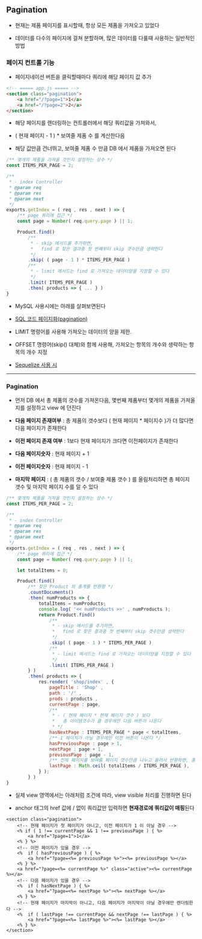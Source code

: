 ## Pagination

- 현재는 제품 페이지를 표시할때, 항상 모든 제품을 가져오고 있었다


- 데이터를 다수의 페이지에 걸쳐 분할하며, 많은 데이터를 다룰때 사용하는 일반적인 방법


### 페이지 컨트롤 기능


- 페이지네이션 버튼을 클릭할때마다 쿼리에 해당 페이지 값 추가

````html
<!-- ===== app.js ===== -->
<section class="pagination">
    <a href="/?page=1">1</a>
    <a href="/?page=2">2</a>
</section>
````

- 해당 페이지를 렌더링하는 컨트롤러에서 해당 쿼리값을 가져와서,


- ( 현재 페이지 - 1 ) * 보여줄 제품 수 를 계산한다음


- 해당 값만큼 건너뛰고, 보여줄 제품 수 만큼 DB 에서 제품을 가져오면 된다


````javascript
/** 몇개의 제품을 가져올 것인지 설정하는 상수 */
const ITEMS_PER_PAGE = 2;

/**
 * - index Controller
 * @param req
 * @param res
 * @param next
 */
exports.getIndex = ( req , res , next ) => {
    /** page 쿼리에 접근 */
    const page = Number( req.query.page ) || 1;

    Product.find()
        /**
         * - skip 메서드를 추가하면,
         *   find 로 찾은 결과중 첫 번째부터 skip 갯수만큼 생략한다
         */
        .skip( ( page - 1 ) * ITEMS_PER_PAGE )
        /**
         * - limit 메서드는 find 로 가져오는 데이터양을 지정할 수 있다
         */
        .limit( ITEMS_PER_PAGE )
        .then( products => { ... } )
}
````

- MySQL 사용시에는 아래를 살펴보면된다


- [ SQL 코드 페이지화(pagination) ]( https://stackoverflow.com/questions/3799193/mysql-data-best-way-to-implement-paging )


- LIMIT 명령어를 사용해 가져오는 데이터의 양을 제한. 


- OFFSET 명령어(skip() 대체)와 함께 사용해, 가져오는 항목의 개수와 생략하는 항목의 개수 지정


- [ Sequelize 사용 시 ]( https://sequelize.org/master/manual/model-querying-basics.html )

---

### Pagination

- 먼저 DB 에서 총 제품의 갯수를 가져온다음, 몇번째 제품부터 몇개의 제품을 가져올지를 설정하고 view 에 던진다


- **다음 페이지 존재여부** : 총 제품의 갯수보다 ( 현재 페이지 * 페이지수 )가 더 많다면 다음 페이지가 존재한다


- **이전 페이지 존재 여부** : 1보다 현재 페이지가 크다면 이전페이지가 존재한다


- **다음 페이지숫자** : 현재 페이지 + 1


- **이전 페이지숫자** : 현재 페이지 - 1


- **마지막 페이지** : ( 총 제품의 갯수 / 보여줄 제품 갯수 ) 를 올림처리하면 총 페이지 갯수 및 마지막 페이지 수를 알 수 있다

````javascript
/** 몇개의 제품을 가져올 것인지 설정하는 상수 */
const ITEMS_PER_PAGE = 2;

/**
 * - index Controller
 * @param req
 * @param res
 * @param next
 */
exports.getIndex = ( req , res , next ) => {
    /** page 쿼리에 접근 */
    const page = Number( req.query.page ) || 1;

    let totalItems = 0;

    Product.find()
        /** 찾은 Product 의 총계를 반환함 */
        .countDocuments()
        .then( numProducts => {
            totalItems = numProducts;
            console.log( '<< numProducts >>' , numProducts );
            return Product.find()
                /**
                 * - skip 메서드를 추가하면,
                 *   find 로 찾은 결과중 첫 번째부터 skip 갯수만큼 생략한다
                 */
                .skip( ( page - 1 ) * ITEMS_PER_PAGE )
                /**
                 * - limit 메서드는 find 로 가져오는 데이터양을 지정할 수 있다
                 */
                .limit( ITEMS_PER_PAGE )
        } )
        .then( products => {
            res.render( 'shop/index' , {
                pageTitle : 'Shop' ,
                path : '/' ,
                prods : products ,
                currentPage : page,
                /**
                 * - ( 현재 페이지 * 현재 페이지 갯수 ) 보다
                 *   총 아이템갯수가 클 경우에만 다음 버튼이 나온다
                 * */
                hasNextPage : ITEMS_PER_PAGE * page < totalItems,
                /** 1 페이지가 아닐 경우에만 이전 버튼이 나온다 */
                hasPreviousPage : page > 1,
                nextPage : page + 1,
                previousPage : page - 1,
                /** 전체 페이지를 보여줄 페이지 갯수만큼 나누고 올려서 반환하면, 총 페이지 갯수를 알 수 있다 */
                lastPage : Math.ceil( totalItems / ITEMS_PER_PAGE ),
            } );
        } )
}
````

- 실제 view 영역에서는 아래처럼 조건에 따라, view visible 처리를 진행하면 된다


- anchor 태그의 href 값에 / 없이 쿼리값만 입력하면 **현재경로에 쿼리값이 매핑**된다

````ejs
<section class="pagination">
    <!-- 현재 페이지가 첫 페이지가 아니고, 이전 페이지가 1 이 아닐 경우 -->
    <% if ( 1 !== currentPage && 1 !== previousPage ) { %>
        <a href="?page=1">1</a>
    <% } %>
    <!-- 이전 페이지가 있을 경우 -->
    <%  if ( hasPreviousPage ) { %>
        <a href="?page=<%= previousPage %>"><%= previousPage %></a>
    <% } %>
    <a href="?page=<%= currentPage %>" class="active"><%= currentPage %></a>
    <!-- 다음 페이지가 있을 경우 -->
    <%  if ( hasNextPage ) { %>
        <a href="?page=<%= nextPage %>"><%= nextPage %></a>
    <% } %>
    <!-- 현재 페이지가 마지막이 아니고, 다음 페이지가 마지막이 아닐 경우에만 렌더링한다 -->
    <%  if ( lastPage !== currentPage && nextPage !== lastPage ) { %>
        <a href="?page=<%= lastPage %>"><%= lastPage %></a>
    <% } %>
</section>
````
